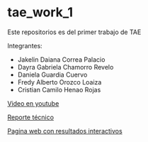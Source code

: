 # tae_work_1
Este repositorios es del primer trabajo de TAE

Integrantes:
- Jakelin Daiana Correa Palacio
- Dayra Gabriela Chamorro Revelo
- Daniela Guardia Cuervo
- Fredy Alberto Orozco Loaiza
- Cristian Camilo Henao Rojas

[Video en youtube](https://www.youtube.com/watch?v=FR8vo0Qf51s&feature=youtu.be) 

[Reporte técnico](https://deepnote.com/@tae-7c44/Analisisiniciales-75e34ce2-1641-4c65-be6d-29564b23ed4c) 

[Pagina web con resultados interactivos](https://app.powerbi.com/view?r=eyJrIjoiZmE4ZGY2MjItYjk4NC00MDc3LWFhZWYtMmM4MWUwOTEzOTlkIiwidCI6IjU3N2ZjMWQ4LTA5MjItNDU4ZS04N2JmLWVjNGY0NTVlYjYwMCIsImMiOjR9)



